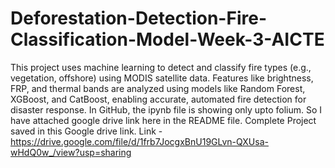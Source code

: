 # Deforestation-Detection-Fire-Classification-Model-Week-3-AICTE
This project uses machine learning to detect and classify fire types (e.g., vegetation, offshore) using MODIS satellite data. Features like brightness, FRP, and thermal bands are analyzed using models like Random Forest, XGBoost, and CatBoost, enabling accurate, automated fire detection for disaster response.
In GitHub, the ipynb file is showing only upto folium. So I have attached google drive link here in the README file.
Complete Project saved in this Google drive link.
Link - https://drive.google.com/file/d/1frb7JocgxBnU19GLvn-QXUsa-wHdQ0w_/view?usp=sharing
